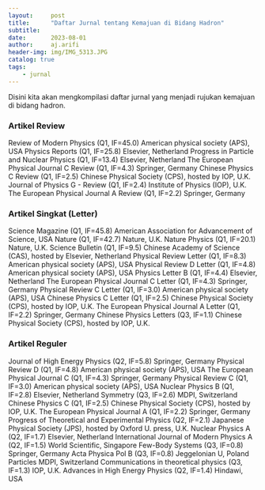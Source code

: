 ```yaml
---
layout:     post
title:      "Daftar Jurnal tentang Kemajuan di Bidang Hadron"
subtitle:   
date:       2023-08-01
author:     aj.arifi
header-img: img/IMG_5313.JPG
catalog: true
tags:
    - jurnal
---
```


Disini kita akan mengkompilasi daftar jurnal yang menjadi rujukan kemajuan di bidang hadron.

### Artikel Review

Review of Modern Physics
(Q1, IF=45.0) American physical society (APS), USA
Physics Reports
(Q1, IF=25.8) Elsevier, Netherland
Progress in Particle and Nuclear Physics
(Q1, IF=13.4) Elsevier, Netherland
The European Physical Journal C Review
(Q1, IF=4.3) Springer, Germany
Chinese Physics C Review
(Q1, IF=2.5) Chinese Physical Society (CPS), hosted by IOP, U.K.
Journal of Physics G - Review
(Q1, IF=2.4) Institute of Physics (IOP), U.K.
The European Physical Journal A Review
(Q1, IF=2.2) Springer, Germany

### Artikel Singkat (Letter)

Science Magazine
(Q1, IF=45.8) American Association for Advancement of Science, USA
Nature
(Q1, IF=42.7) Nature, U.K.
Nature Physics
(Q1, IF=20.1) Nature, U.K.
Science Bulletin
(Q1, IF=9.5) Chinese Academy of Science (CAS), hosted by Elsevier, Netherland
Physical Review Letter
(Q1, IF=8.3) American physical society (APS), USA
Physical Review D Letter
(Q1, IF=4.8) American physical society (APS), USA
Physics Letter B
(Q1, IF=4.4) Elsevier, Netherland
The European Physical Journal C Letter
(Q1, IF=4.3) Springer, Germany
Physical Review C Letter
(Q1, IF=3.0) American physical society (APS), USA
Chinese Physics C Letter
(Q1, IF=2.5) Chinese Physical Society (CPS), hosted by IOP, U.K.
The European Physical Journal A Letter
(Q1, IF=2.2) Springer, Germany
Chinese Physics Letters
(Q3, IF=1.1) Chinese Physical Society (CPS), hosted by IOP, U.K.

### Artikel Reguler

Journal of High Energy Physics
(Q2, IF=5.8) Springer, Germany
Physical Review D
(Q1, IF=4.8) American physical society (APS), USA
The European Physical Journal C
(Q1, IF=4.3) Springer, Germany
Physical Review C
(Q1, IF=3.0) American physical society (APS), USA
Nuclear Physics B
(Q1, IF=2.8) Elsevier, Netherland
Symmetry
(Q3, IF=2.6) MDPI, Switzerland
Chinese Physics C
(Q1, IF=2.5) Chinese Physical Society (CPS), hosted by IOP, U.K.
The European Physical Journal A
(Q1, IF=2.2) Springer, Germany
Progress of Theoretical and Experimental Physics
(Q2, IF=2.1) Japanese Physical Society (JPS), hosted by Oxford U. press, U.K.
Nuclear Physics A
(Q2, IF=1.7) Elsevier, Netherland
International Journal of Modern Physics A
(Q2, IF=1.5) World Scientific, Singapore
Few-Body Systems
(Q3, IF=0.8) Springer, Germany
Acta Physica Pol B
(Q3, IF=0.8) Jeggelonian U, Poland
Particles
MDPI, Switzerland
Communications in theoretical physics
(Q3, IF=1.3) IOP, U.K.
Advances in High Energy Physics
(Q2, IF=1.4) Hindawi, USA
